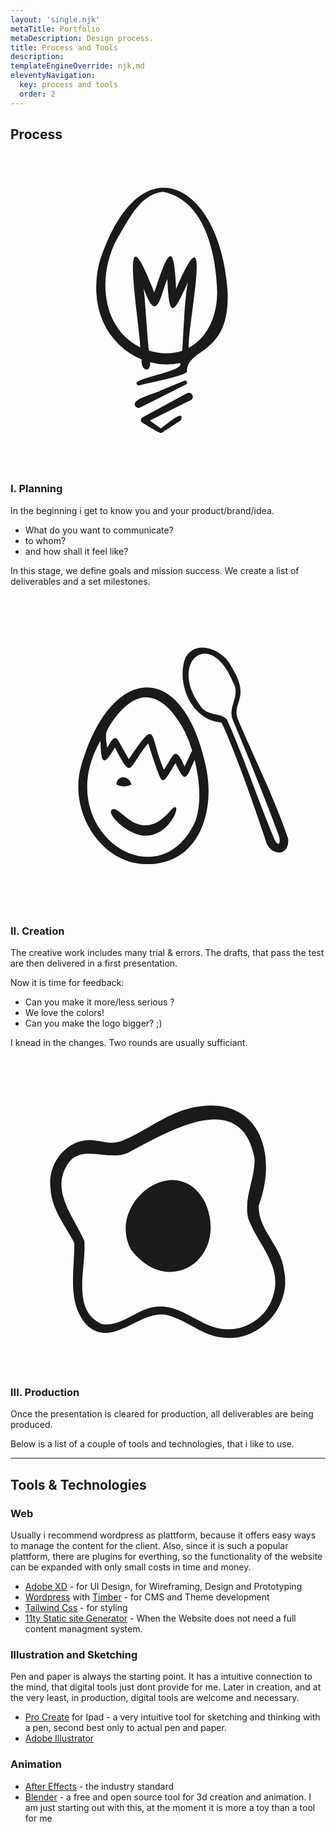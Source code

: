 ```yaml
---
layout: 'single.njk'
metaTitle: Portfolio
metaDescription: Design process.
title: Process and Tools
description:
templateEngineOverride: njk,md
eleventyNavigation:
  key: process and tools
  order: 2
---
```

## Process

<div class="grid grid-cols-1 lg:grid-cols-3 gap-8">
  <div class="">
<svg xmlns="http://www.w3.org/2000/svg" viewBox="0 0 200 200" class="mx-auto mb-12 w-48 h-48 text-purple-600 dark:text-purple-500"><path fill="currentColor" d="M137.85,88.63c-4.13-69.59-56-97.82-81.5-18.75A66.41,66.41,0,0,0,54.5,88.75a51.87,51.87,0,0,0,4.37,18.7,46.38,46.38,0,0,0,24.38,23.73c-.6,7.51,6,8.84,5.36,1.77a40.57,40.57,0,0,0,19,.49c4.11,5.61-36.32,10.37-25.84,14.36,1.21-1,31.79-6.26,30.25-9.33C112.71,123.44,139.29,128.57,137.85,88.63ZM87.93,125.47c-1.05-7.42-2.17-28.69-3.35-39.31,8.45,23.24,10.34,5.06,15-6.08,1.13,25.61,3.66,23,13.17,1.88-2.47,9.49-3.07,39.52-3.76,43.74A35.09,35.09,0,0,1,87.93,125.47ZM131.2,88.65c0,13.82-5.47,28.4-18.07,35.12-.49-15.89,16.06-93.37-8-37.41-1.44-36.92-7-17.11-13.92,2.25C68,28,81.59,105.63,82.42,123.48,57.21,111,55.29,77.26,67.63,54.66c7-11.36,14.22-28.42,29.16-30C123.8,30,130.68,65.1,131.2,88.65Z"/><path fill="currentColor" d="M112.08,152.61,83.79,167.92a1.91,1.91,0,0,0-.16,3.37c.9.18,11.72,7.67,12.49,6.36.08-.1,11.92-7.75,12-7.83,3.48-8.68-11.52,4.63-12.73,5.13l-6.91-5L114.4,157C117.36,155.6,115,151,112.08,152.61Z"/><path fill="currentColor" d="M104.14,150.65c1.88-1,5.47-2.73,7.35-3.65a1.3,1.3,0,0,0-1-2.37c-.57.2-1.44.56-2,.79-3.39,1.37-9.7,4-13.14,5.42-1.7,1.62-19,5.37-16.26,9.67a2.5,2.5,0,0,0,3.37,1.1C87.24,159.17,99.48,153,104.14,150.65Z"/></svg>
  
  ### I. Planning
  In the beginning i get to know you and your product/brand/idea.
  - What do you want to communicate?
  - to whom?
  - and how shall it feel like?
  
  In this stage, we define goals and mission success. We create a list of deliverables and a set milestones. 
  </div>
  <div class="">
<svg xmlns="http://www.w3.org/2000/svg" viewBox="0 0 200 200" class="mx-auto mb-12 w-48 h-48 text-purple-600 dark:text-purple-500"><path fill="currentColor" d="M123.83,107.71c-14.76-67.78-60.2-63.51-78.77-.14C35.57,138.78,60.68,177,95.29,169.8,123.18,164.2,129.57,131.64,123.83,107.71Zm-37.61-43c6.38.2,12.82,4.32,18.61,12.35a67.31,67.31,0,0,1,10.49,21.44l-4.81,10.24c-6.27-14.83-7.12-6.39-13.13,1.94C87.76,88.38,93.81,76.33,75.11,104l-7-12.36c-2.68-3.79-5.4,3.54-6.73,5-.68-5.24-1.43-8.62.23-11.52C70,70.5,79.23,64.5,86.22,64.73Zm31.33,78.37C93.7,196,25,148.12,57.08,92.39c.55,11.77.84,18.77,9.19,4.13C77.7,118.77,74.54,108.94,87.36,94c.73.77,7.29,24.55,9.24,23.26,2.13.8,7.1-9.78,8.24-10.76,6.55,14.86,7.09,8.28,12.1-2C119.85,117,121.53,130.71,117.55,143.1Z"/><path fill="currentColor" d="M104.92,134.61c-2.15-1.85-7.12,10.56-18.36,11.36s-18-12.22-22.1-10,9.85,16.67,21.61,16.62C99.17,152.58,107.07,136.47,104.92,134.61Z"/><path fill="currentColor" d="M76.79,120.16c-1.55-6.35-9.53-6.13-9.44,0A10.3,10.3,0,0,0,76.79,120.16Z"/><path fill="currentColor" d="M176.28,154.5c-8.66-25.59-21.3-50.8-31.89-75.75-4.2-11.54,8.5-12.81-4-33.28-4.87-10.55-22.23-18.41-29.37-5.86-6.06,16.61,4,39.65,22.91,41.12a81.65,81.65,0,0,1,3.42,7.47c9.1,21.88,17,44.54,24.54,67.05C164.08,165.41,177.33,166.67,176.28,154.5ZM133.76,80.33v0C133.71,80.25,133.75,80.31,133.76,80.33Zm36.55,77.57s0,0,0,0Zm.09-.11c-2.13-.19-2.9-3.23-3.72-5-10.2-24.56-18.45-50-29.39-74.24-4.66-4.38-12.59-1.78-16.92-8.63-20.29-27.61,6.46-50.21,20.95-14.65,4.83,7.92-2.71,14.7-.68,22.48,10.15,24.26,20,48.79,29.21,73.4C170.67,153.11,171.46,156.06,170.4,157.79Z"/></svg>

### II. Creation
The creative work includes many trial & errors. The drafts, that pass the test are then delivered in a first presentation.

Now it is time for feedback:
- Can you make it more/less serious ?
- We love the colors!
- Can you make the logo bigger? ;)

I knead in the changes. Two rounds are usually sufficiant.


  </div>
  <div class="">
<svg xmlns="http://www.w3.org/2000/svg" viewBox="0 0 200 200" class="mx-auto mb-12 w-48 h-48 text-purple-600 dark:text-purple-500"><path fill="currentColor" d="M173.61,135.54c-1.58-15.3-16.61-25.73-16-41,13.23-35.62-1.84-72.61-44.91-61.44C97.8,37,85.35,47.5,71.52,53.19c-7.25,3.23-13.36.09-21-.26-15.58-.14-27.23,15.58-25.11,30.41.49,13.6,9.36,23.68,15.09,35,.3,17.3-5.14,38.37,8.41,52.57,16.8,14.55,33.83-11.13,51.29-6.64,12.19,3.27,22.31,13.56,35.54,14.21C158.72,180.91,178.75,158,173.61,135.54Zm-6.49,14.94c-3.16,13.85-16.88,23.76-31,22.58C120.8,172.2,109,157.24,93,158.76c-12.54.91-22.2,13.16-35,11.05-19.86-8.83-9.65-35.92-11.14-52.76C40.73,102.53,26.3,86.67,35.15,70.19c8.36-16.33,26-3.37,39.17-9C99.32,48,146.4,19,154.93,64.55c.65,12.73-7.07,25-4,38.1C156.47,118.53,172.3,132.24,167.12,150.48ZM123.67,92.73c15.07,35-23.22,61.72-47.35,29.49C60.94,92.59,105.72,58.41,123.67,92.73Z"/></svg>

  ### III. Production
  Once the presentation is cleared for production, all deliverables are being produced.
  
  Below is a list of a couple of tools and technologies, that i like to use.
  </div>
</div>


---

## Tools & Technologies

### Web
Usually i recommend wordpress as plattform, because it offers easy ways to manage the content for the client. Also, since it is such a popular plattform, there are plugins for everthing, so the functionality of the website can be expanded with only small costs in time and money.

- [Adobe XD](https://www.adobe.com/de/products/xd.html)  - for UI Design, for Wireframing, Design and Prototyping
- [Wordpress](https://www.wordpress.org) with [Timber](https://upstatement.com/timber/) - for CMS and Theme development
- [Tailwind Css](https://tailwindcss.com/) - for styling
- [11ty Static site Generator](https://www.11ty.dev/) - When the Website does not need a full content managment system.

### Illustration and Sketching
Pen and paper is always the starting point. It has a intuitive connection to the mind, that digital tools just dont provide for me. Later in creation, and at the very least, in production, digital tools are welcome and necessary.

- [Pro Create](https://procreate.art/) for Ipad - a very intuitive tool for sketching and thinking with a pen, second best only to actual pen and paper.
- [Adobe Illustrator](https://www.adobe.com/de/products/illustrator.html/) 

### Animation
- [After Effects](https://www.adobe.com/de/products/aftereffects.html) - the industry standard
- [Blender](https://www.blender.org/) - a free and open source tool for 3d creation and animation. I am just starting out with this, at the moment it is more a toy than a tool for me
